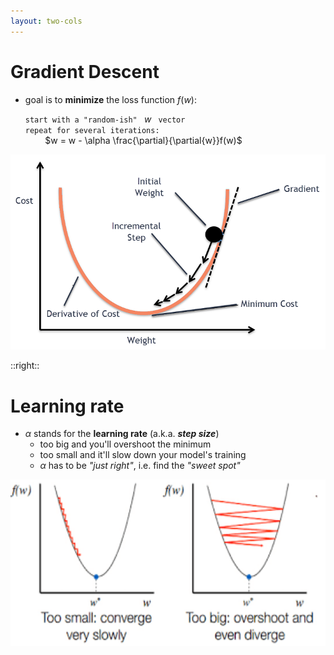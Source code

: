 ```yaml
---
layout: two-cols
---
```


# Gradient Descent

- goal is to **minimize** the loss function $f(w)$:

  `start with a "random-ish" ` $w$ ` vector`  
  `repeat for several iterations:`  
      &nbsp; &nbsp; &nbsp; &nbsp; $w = w - \alpha  \frac{\partial}{\partial{w}}f(w)$ 

<img alt="baby steps" src="/images/baby-steps.png" />

[2]: https://medium.com/@shiny_jay/linear-regression-2c2ae9507aba

::right::

# Learning rate

- $\alpha$ stands for the **learning rate** (a.k.a. ***step size***)
  * too big and you'll overshoot the minimum
  * too small and it'll slow down your model's training
  * $\alpha$ has to be _"just right"_, i.e. find the _"sweet spot"_

<img 
  alt="learning rate" 
  src="/images/learning-rate-2.png" 
  class="ml-2"
  style="width: 510px; height: 267px" 
/>